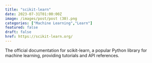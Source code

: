 ```yaml
---
title: "scikit-learn"
date: 2023-07-31T01:00:00Z
image: /images/post/post (30).png
categories: ["Machine Learning","Learn"]
featured: false
draft: false
href: https://scikit-learn.org/
---
```

The official documentation for scikit-learn, a popular Python library for machine learning, providing tutorials and API references.
